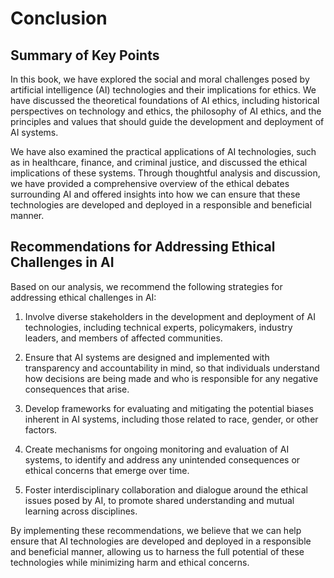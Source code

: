 # Conclusion

Summary of Key Points
---------------------

In this book, we have explored the social and moral challenges posed by artificial intelligence (AI) technologies and their implications for ethics. We have discussed the theoretical foundations of AI ethics, including historical perspectives on technology and ethics, the philosophy of AI ethics, and the principles and values that should guide the development and deployment of AI systems.

We have also examined the practical applications of AI technologies, such as in healthcare, finance, and criminal justice, and discussed the ethical implications of these systems. Through thoughtful analysis and discussion, we have provided a comprehensive overview of the ethical debates surrounding AI and offered insights into how we can ensure that these technologies are developed and deployed in a responsible and beneficial manner.

Recommendations for Addressing Ethical Challenges in AI
-------------------------------------------------------

Based on our analysis, we recommend the following strategies for addressing ethical challenges in AI:

1. Involve diverse stakeholders in the development and deployment of AI technologies, including technical experts, policymakers, industry leaders, and members of affected communities.

2. Ensure that AI systems are designed and implemented with transparency and accountability in mind, so that individuals understand how decisions are being made and who is responsible for any negative consequences that arise.

3. Develop frameworks for evaluating and mitigating the potential biases inherent in AI systems, including those related to race, gender, or other factors.

4. Create mechanisms for ongoing monitoring and evaluation of AI systems, to identify and address any unintended consequences or ethical concerns that emerge over time.

5. Foster interdisciplinary collaboration and dialogue around the ethical issues posed by AI, to promote shared understanding and mutual learning across disciplines.

By implementing these recommendations, we believe that we can help ensure that AI technologies are developed and deployed in a responsible and beneficial manner, allowing us to harness the full potential of these technologies while minimizing harm and ethical concerns.